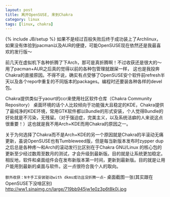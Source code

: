 ```yaml
---
layout: post
title: 离开OpenSUSE, 来到Chakra
category: linux
tags: [linux, chakra]
---
```

{% include JB/setup %}
  如果不是经过百般失败后终于成功装上了Archlinux，如果没有体验到pacman以及AUR的便捷，可能OpenSUSE现在依然还是我最喜欢的发行版～

  前几天在虚拟机下各种折腾了下Arch，那可是真折腾啊！不过收获还是很大的～用了pacman+AUR之后真的觉得以前的各种包管理就跟屎一样， 这也是我投奔Chakra的直接原因。不得不说，确实有点受够了OpenSUSE安个软件前refresh半天以及各个repo中重复的不同版本的packages。编程时还要装各种各样的devel包。

  Chakra提供类似于yaourt的ccr来使用社区软件仓库（Chakra Community Repository）
  桌面环境的话个人比较倾向于功能强大且稳定的KDE，Chakra提供了最纯净的KDE环境，常用GTK软件都以Bundle的形式安装，个人觉得Bundle的好处就是不污染，无残留。（对于强迫症，完美主义，以及系统洁癖的人来说这点很重要！）这也就是我不用Arch+KDE而用Chakra的原因之一。

  关于为何选择了Chakra而不是Arch+KDE的另一个原因就是Chakra的半滚动无痛更新，虽说OpenSUSE也有Tumbleweed版，但是每当新版本发布时zypper dup之后总是各种疼～和Arch的滚动发行比区别在于Chakra GNU/Linux 的核心包的更新至少经过数周至数月的测试，才会升级到最新版。目的就是让系统更加稳定。相反地，软件和桌面组件会在发布新版本第一时间，更新到最新版。目的就是让用户能用到最新的桌面与软件。这一点很符合我个人的取向。

  `额外收获：N卡手工安装驱动with dkms成功且没折腾一点~`
  桌面截图一张(其实跟在OpenSUSE下没啥区别)
http://ww1.sinaimg.cn/large/719bb945jw1e0z3p6t8k0j.jpg
